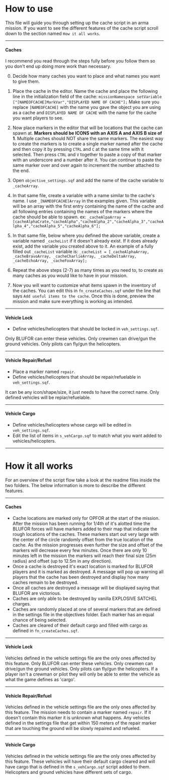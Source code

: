 # How to use
This file will guide you through setting up the cache script in an arma mission. If you want to see the different features of the cache script scroll down to the section named `How it all works`.
****
#### Caches
I recommend you read through the steps fully before you follow them so you don't end up doing more work than necessary.

0. Decide how many caches you want to place and what names you want to give them. 

0. Place the cache in the editor. Name the cache and place the following line in the initialization field of the cache: ```missionNamespace setVariable ["[NAMEOFCACHE]MarkVar","DISPLAYED NAME OF CACHE"];``` Make sure you replace `[NAMEOFCACHE]` with the name you gave the object you are using as a cache and `DISPLAYED NAME OF CACHE` with the name for the cache you want players to see.

0. Now place markers in the editor that will be locations that the cache can spawn at. **Markers should be ICONS with an AXIS A and AXIS B size of 1**. Multiple caches should NOT share the same markers. The easiest way to create the markers is to create a single marker named after the cache and then copy it by pressing `CTRL` and `C` at the same time with it selected. Then press `CTRL` and `V` together to paste a copy of that marker with an underscore and a number after it. You can continue to paste the same marker over and over again to increment the number attached to the end.

0. Open `objective_settings.sqf` and add the name of the cache variable to `_cacheArray`. 

0. In that same file, create a variable with a name similar to the cache's name. I use `_[NAMEOFCACHE]Array` in the examples given. This variable will be an array with the first entry containing the name of the cache and all following entries containing the names of the markers where the cache should be able to spawn. ex: ```_cacheAlpaArray = [cacheAlphaCrate,"cacheAlpha","cacheAlpha_2","cacheAlpha_3","cacheAlpha_4","cacheAlpha_5","cacheAlpha_6"];```

0. In that same file, below where you defined the above variable, create a variable named `_cacheList` if it doesn't already exist. If it does already exist, add the variable you created above to it. An example of a fully filled out `_cacheList` variable is: ```_cacheList = [_cacheAlphaArray, _cacheBravoArray, _cacheCharlieArray, _cacheDeltaArray, _cacheEchoArray, _cacheFoxArray];```

0. Repeat the above steps (2-7) as many times as you need to, to create as many caches as you would like to have in your mission.

0. Now you will want to customize what items spawn in the inventory of the caches. You can edit this in `fn_createCaches.sqf` under the line that says `Add useful items to the cache`. Once this is done, preview the mission and make sure everything is working as intended.

****
#### Vehicle Lock
* Define vehicles/helicopters that should be locked in `veh_settings.sqf`.

Only BLUFOR can enter these vehicles. Only crewmen can drive/gun the ground vehicles. Only pilots can fly/gun the helicopters.
****
#### Vehicle Repair/Refuel
* Place a marker named `repair`.
* Define vehicles/helicopters that should be repair/refuelable in `veh_settings.sqf`.

It can be any icon/shape/size, it just needs to have the correct name. Only defined vehicles will be repiar/refuelable.
****
#### Vehicle Cargo
* Define vehicles/helicopters whose cargo will be edited in `veh_settings.sqf`.
* Edit the list of items in `s_vehCargo.sqf` to match what you want added to vehicles/helicopters.

****

# How it all works
For an overview of the script flow take a look at the readme files inside the two folders. The below information is more to describe the different features.

****

#### Caches
* Cache locations are marked only for OPFOR at the start of the mission. After the mission has been running for 1/4th of it's alotted time the BLUFOR forces will have markers added to their map that indicate the rough locations of the caches. These markers start out very large with the center of the circle randomly offset from the true location of the cache. As the mission progresses even further the size and offset of the markers will decrease every few minutes. Once there are only 10 minutes left in the mission the markers will reach their final size (25m radius) and offset (up to 12.5m in any direction).
* Once a cache is destroyed it's exact location is marked for BLUFOR players and it is marked as destroyed. A message will pop up warning all players that the cache has been destroyed and display how many caches remain to be destroyed.
* Once all caches are destroyed a message will be displayed saying that BLUFOR are victorious.
* Caches are only able to be destroyed by vanilla EXPLOSIVE SATCHEL charges. 
* Caches are randomly placed at one of several markers that are defined in the settings file in the objectives folder. Each marker has an equal chance of being selected.
* Caches are cleared of their default cargo and filled with cargo as defined in `fn_createCaches.sqf`.

****
#### Vehicle Lock
Vehicles defined in the vehicle settings file are the only ones affected by this feature. Only BLUFOR can enter these vehicles. Only crewmen can drive/gun the ground vehicles. Only pilots can fly/gun the helicopters. If a player isn't a crewman or pilot they will only be able to enter the vehicle as what the game defines as 'cargo'.
****
#### Vehicle Repair/Refuel
Vehicles defined in the vehicle settings file are the only ones affected by this feature. The mission needs to contain a marker named `repair`. If it doesn't contain this marker it is unknown what happens. Any vehicles defined in the settings file that get within 150 meters of the repair marker that are touching the ground will be slowly repaired and refueled.
****
#### Vehicle Cargo
Vehicles defined in the vehicle settings file are the only ones affected by this feature. These vehicles will have their default cargo cleared and will have cargo that is defined in the `s_vehCargo.sqf` script added to them. Helicopters and ground vehicles have different sets of cargo.
